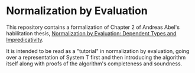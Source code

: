 # Normalization by Evaluation

This repository contains a formalization of Chapter 2 of Andreas Abel's habilitation thesis,
[Normalization by Evaluation: Dependent Types and Impredicativity](https://www.cse.chalmers.se/~abela/habil.pdf).

It is intended to be read as a "tutorial" in normalization by evaluation, going over a representation
of System T first and then introducing the algorithm itself along with proofs of the algorithm's
completeness and soundness.
